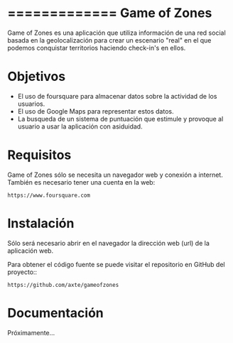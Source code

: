 =============
Game of Zones
=============

Game of Zones es una aplicación que utiliza información de una red social basada en la geolocalización para crear un escenario "real" en el que podemos conquistar territorios haciendo check-in's en ellos.

Objetivos
=========

* El uso de foursquare para almacenar datos sobre la actividad de los usuarios.
* El uso de Google Maps para representar estos datos.
* La busqueda de un sistema de puntuación que estimule y provoque al usuario a usar la aplicación con asiduidad.


Requisitos
==========

Game of Zones sólo se necesita un navegador web y conexión a internet. También es necesario tener una cuenta en la web:

    https://www.foursquare.com


Instalación
===========

Sólo será necesario abrir en el navegador la dirección web (url) de la aplicación web.

Para obtener el código fuente se puede visitar el repositorio en GitHub del proyecto::

    https://github.com/axte/gameofzones


Documentación
=============

Próximamente...
